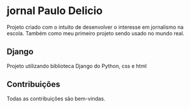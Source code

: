 ﻿# jornal Paulo Delicio

Projeto criado com o intuito de desenvolver o interesse em jornalismo na escola.
Também como meu primeiro projeto sendo usado no mundo real.

## Django
Projeto utilizando biblioteca Django do Python, css e html

## Contribuições

Todas as contribuições são bem-vindas.
